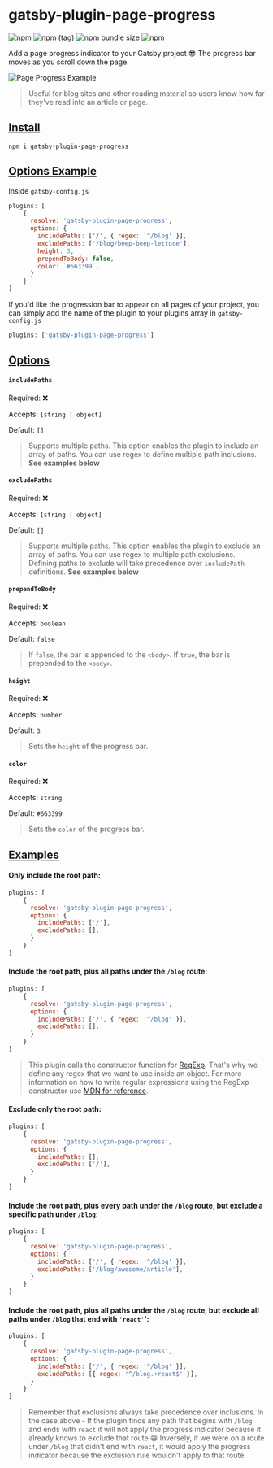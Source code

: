 # gatsby-plugin-page-progress

![npm](https://img.shields.io/npm/v/gatsby-plugin-page-progress.svg?color=green)
![npm (tag)](https://img.shields.io/npm/v/gatsby-plugin-page-progress/beta.svg?color=blue)
![npm bundle size](https://img.shields.io/bundlephobia/min/gatsby-plugin-page-progress.svg)
![npm](https://img.shields.io/npm/dt/gatsby-plugin-page-progress.svg)

Add a page progress indicator to your Gatsby project 😎
The progress bar moves as you scroll down the page.

![Page Progress Example](https://i.imgur.com/N1jdBST.gif)

> Useful for blog sites and other reading material so users know how far they've read into an article or page.

## [Install](#install)
`npm i gatsby-plugin-page-progress`

## [Options Example](#options-example)

Inside `gatsby-config.js`

```js
plugins: [
    {
      resolve: 'gatsby-plugin-page-progress',
      options: {
        includePaths: ['/', { regex: '^/blog' }],
        excludePaths: ['/blog/beep-beep-lettuce'],
        height: 3,
        prependToBody: false,
        color: `#663399`,
      }
    }
]
```

If you'd like the progression bar to appear on all pages of your project,
you can simply add the name of the plugin to your plugins array in `gatsby-config.js`

```js
plugins: ['gatsby-plugin-page-progress']
```

## [Options](#options)

#### `includePaths`
Required: ❌

Accepts: `[string | object]`

Default: `[]`

> Supports multiple paths. This option enables the plugin to include an array of paths. You can use regex to define multiple path inclusions. __See examples below__                                                                                

#### `excludePaths`
Required: ❌

Accepts: `[string | object]`

Default: `[]`

> Supports multiple paths. This option enables the plugin to exclude an array of paths. You can use regex to multiple path exclusions. Defining paths to exclude will take precedence over `includePath` definitions. __See examples below__ 

#### `prependToBody`
Required: ❌

Accepts: `boolean`

Default: `false`

> If `false`, the bar is appended to the `<body>`. If `true`, the bar is prepended to the `<body>`.                                                                                                                               

#### `height`
Required: ❌

Accepts: `number`

Default: `3`

> Sets the `height` of the progress bar.                                                                                                                                                                                                                

#### `color`
Required: ❌

Accepts: `string`

Default: `#663399`

> Sets the `color` of the progress bar.                                                                                                                                                                                                                 

## [Examples](#examples)

#### Only include the root path:

```js
plugins: [
    {
      resolve: 'gatsby-plugin-page-progress',
      options: {
        includePaths: ['/'],
        excludePaths: [],
      }
    }
]
```

#### Include the root path, plus all paths under the `/blog` route:

```js
plugins: [
    {
      resolve: 'gatsby-plugin-page-progress',
      options: {
        includePaths: ['/', { regex: '^/blog' }],
        excludePaths: [],
      }
    }
]
```

> This plugin calls the constructor function for [RegExp](https://developer.mozilla.org/en-US/docs/Web/JavaScript/Guide/Regular_Expressions#Creating_a_regular_expression). That's why we define any regex that we want to use inside an object. For more information on how to write regular expressions using the RegExp constructor use [MDN for reference](https://developer.mozilla.org/en-US/docs/Web/JavaScript/Reference/Global_Objects/RegExp#Description).

#### Exclude only the root path:

```js
plugins: [
    {
      resolve: 'gatsby-plugin-page-progress',
      options: {
        includePaths: [],
        excludePaths: ['/'],
      }
    }
]
```

#### Include the root path, plus every path under the `/blog` route, but exclude a specific path under `/blog`:

```js
plugins: [
    {
      resolve: 'gatsby-plugin-page-progress',
      options: {
        includePaths: ['/', { regex: '^/blog' }],
        excludePaths: ['/blog/awesome/article'],
      }
    }
]
```

#### Include the root path, plus all paths under the `/blog` route, but exclude all paths under `/blog` that end with `'react'`':

```js
plugins: [
    {
      resolve: 'gatsby-plugin-page-progress',
      options: {
        includePaths: ['/', { regex: '^/blog' }],
        excludePaths: [{ regex: '^/blog.+react$' }],
      }
    }
]
```

> Remember that exclusions always take precedence over inclusions. In the case above - If the plugin finds any path that begins with `/blog` and ends with `react` it will not apply the progress indicator because it already knows to exclude that route 😁 Inversely, if we were on a route under `/blog` that didn't end with `react`, it would apply the progress indicator because the exclusion rule wouldn't apply to that route.
